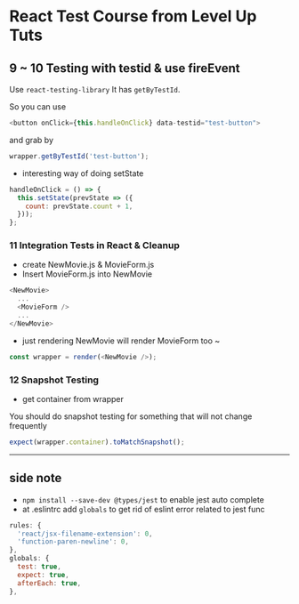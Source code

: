 # React Test Course from Level Up Tuts


## 9 ~ 10 Testing with testid & use fireEvent
Use `react-testing-library`
It has `getByTestId`.

So you can use
```js
<button onClick={this.handleOnClick} data-testid="test-button">
```
and grab by 
```js
wrapper.getByTestId('test-button');
```

- interesting way of doing setState
```js
handleOnClick = () => {
  this.setState(prevState => ({
    count: prevState.count + 1,
  }));
};
```
### 11 Integration Tests in React & Cleanup
- create NewMovie.js & MovieForm.js
- Insert MovieForm.js into NewMovie
```js
<NewMovie>
  ...
  <MovieForm />
  ...
</NewMovie>
```
- just rendering NewMovie will render MovieForm too ~
```js
const wrapper = render(<NewMovie />);
```
### 12 Snapshot Testing
- get container from wrapper

You should do snapshot testing for something that will not change frequently
```js
expect(wrapper.container).toMatchSnapshot();
```






---
side note
---
- `npm install --save-dev @types/jest` to enable jest auto complete
- at .eslintrc add `globals` to get rid of eslint error related to jest func
```js
rules: {
  'react/jsx-filename-extension': 0,
  'function-paren-newline': 0,
},
globals: {
  test: true,
  expect: true,
  afterEach: true,
},
```

